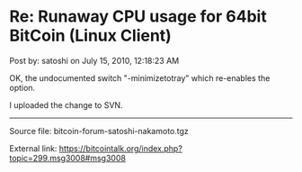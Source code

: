 # Re: Runaway CPU usage for 64bit BitCoin (Linux Client)

Post by: satoshi on July 15, 2010, 12:18:23 AM

OK, the undocumented switch "-minimizetotray" which re-enables the option.

I uploaded the change to SVN.

---

Source file: bitcoin-forum-satoshi-nakamoto.tgz

External link: https://bitcointalk.org/index.php?topic=299.msg3008#msg3008
